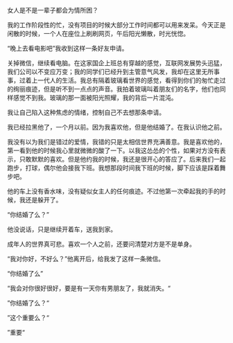女人是不是一辈子都会为情所困？

我的工作阶段性的忙，没有项目的时候大部分工作时间都可以用来发呆。今天正是闲散的时候，一个人在座位上刷刷网页，午后阳光懒散，时光恍惚。

“晚上去看电影吧”我收到这样一条好友申请。

关掉微信，继续看电脑。在这家国企上班总有穿越的感觉，互联网发展势头迅猛，我们公司以不变应万变；我的同学们已经升到主管意气风发，我却在这里无所事事，过着上一代人的生活。我总有隔着玻璃看世界的感觉，看得到你们的匆忙走过的绚丽痕迹，但是听不到一点点的声音。我拍着玻璃叫着朋友们的名字，他们也同样感觉不到我。玻璃的那一面被阳光照耀，我的背后一片混沌。

我让自己陷入这种焦虑的情绪，控制自己不去想那条申请。

我已经拉黑他了，一个月以前。因为我喜欢他，但是他结婚了。在我认识他之前。

我没有以为我们是错过的爱情，我错的只是太相信世界充满善意。我是喜欢他的，第一看到他的时候我心里就微微的酸了一下。以我这怂怂的个性，如果对方没有表示，只敢默默的喜欢。但是他约我的时候，我还是很开心的答应了。后来我们一起跑步，打球，偶尔他会接我下班。我想那段时间我下班的时候，脚下应该是踩着舞步吧。

他的车上没有香水味，没有疑似女主人的任何痕迹。不过他第一次牵起我的手的时候，我还是躲开了。

“你结婚了么？”

他没说话，只是继续开着车，送我到家。


成年人的世界真可悲。喜欢一个人之前，还要问清楚对方是不是单身。

“我对你好，不好么？”他离开后，给我发了这样一条微信。

“你结婚了么”

“我会对你很好很好，要是有一天你有男朋友了，我就消失。“

”你结婚了么？“

”这个重要么？“

”重要“



